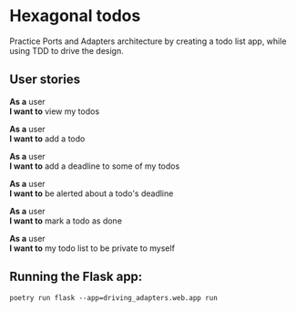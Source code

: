 # Hexagonal todos
Practice Ports and Adapters architecture by creating a todo list app, while using TDD to drive the design.

## User stories
**As a** user  
**I want to** view my todos

**As a** user  
**I want to** add a todo

**As a** user  
**I want to** add a deadline to some of my todos

**As a** user  
**I want to** be alerted about a todo's deadline

**As a** user  
**I want to** mark a todo as done

**As a** user  
**I want to** my todo list to be private to myself

## Running the Flask app: 

```shell
poetry run flask --app=driving_adapters.web.app run
```